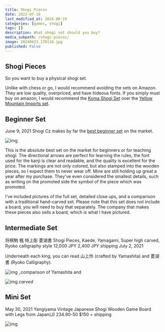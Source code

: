```yaml
---
title: Shogi Pieces
date: 2022-07-10
last_modified_at: 2024-06-19
categories: [games, shogi]
tags: []
description: What shogi set should you buy?
media_subpath: /shogi-pieces/
image: 20240623_170110.jpg
published: False
---
```


<!-- https://docs.google.com/presentation/d/1DyVI2AhRVRZL-5HEwd_T4rhr4eVUxzqTZ3qwWRviaFE/edit#slide=id.gdf86dbbcba_5_20 -->

## Shogi Pieces
So you want to buy a physical shogi set. 

Unlike with chess or go, I would recommend avoiding the sets on Amazon. They are low quality, overpriced, and have hideous fonts. If you simply must buy on amazon, I would recommend the [Koma Shogi Set](https://www.amazon.com/Shogi-Japanese-Chess-Wooden-Pieces/dp/B07BB59942) over the [Yellow Mountain Imports set](https://www.amazon.com/Japanese-Wooden-Drawers-Traditional-Pieces/dp/B003UKEMSS).


## Beginner Set
June 9, 2021
Shogi Cz makes by far the [best beginner set](https://shogi.cz/en/shop/white-box-japanese-chess-game-pieces-kanji-arrows/) on the market.

![img](71hewklpFKL._SL1600_.jpg)

This is the absolute best set on the market for beginners or for teaching shogi. The directional arrows are perfect for learning the rules, the font used for the kanji is clear and readable, and the quality is excellent for the price. The markings are not only colored, but also stamped into the wooden pieces, so I expect them to never wear off. Mine are still holding up great a year after my purchase. They've even considered the smallest details, such as writing on the promoted side the symbol of the piece which was promoted.

I've included pictures of the full set, detailed close ups, and a comparison with a traditional hand-carved set. Please note that this set does not include a board, you will need to buy that separately. The company that makes these pieces also sells a board, which is what I have pictured.

## Intermediate Set
将棋駒 楓  特上彫 菱湖書
Shogi Pieces, Kaede, Yamagami, Super high carved, Ryoko calligraphy style
12,000 JPY
2,400 JPY shipping
July 2, 2021

Underneath each king, you can read 山上作 (crafted by Yamashita) and 菱湖書 (Ryoko Calligraphy).

![img](20240623_165851.jpg)
_comparison of Yamashita and 

![img](20240623_170129.jpg)
_carved_

## Mini Set
May 30, 2021
Yangiyama Vintage Japanese Shogi Wooden Game Board with Legs from Japan(J)
234.90-50 
$150 + shipping

![img](4a3c9573-bfae-46bb-86e5-89e93591954a.png)
